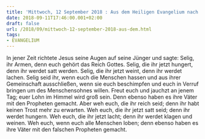 ```yaml
---
title: 'Mittwoch, 12 September 2018 : Aus dem Heiligen Evangelium nach Lukas - Lk 6,20-26.'
date: 2018-09-11T17:46:00.001+02:00
draft: false
url: /2018/09/mittwoch-12-september-2018-aus-dem.html
tags: 
- EVANGELIUM
---
```


In jener Zeit richtete Jesus seine Augen auf seine Jünger und sagte: Selig, ihr Armen, denn euch gehört das Reich Gottes. Selig, die ihr jetzt hungert, denn ihr werdet satt werden. Selig, die ihr jetzt weint, denn ihr werdet lachen. Selig seid ihr, wenn euch die Menschen hassen und aus ihrer Gemeinschaft ausschließen, wenn sie euch beschimpfen und euch in Verruf bringen um des Menschensohnes willen. Freut euch und jauchzt an jenem Tag; euer Lohn im Himmel wird groß sein. Denn ebenso haben es ihre Väter mit den Propheten gemacht. Aber weh euch, die ihr reich seid; denn ihr habt keinen Trost mehr zu erwarten. Weh euch, die ihr jetzt satt seid; denn ihr werdet hungern. Weh euch, die ihr jetzt lacht; denn ihr werdet klagen und weinen. Weh euch, wenn euch alle Menschen loben; denn ebenso haben es ihre Väter mit den falschen Propheten gemacht.